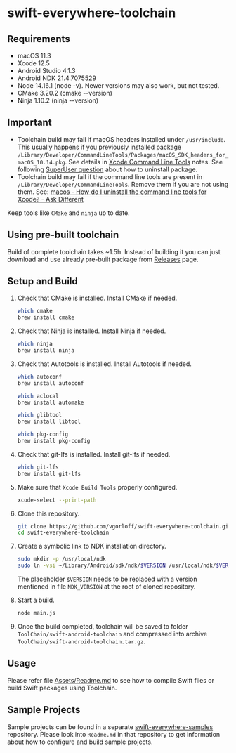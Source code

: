 # swift-everywhere-toolchain

## Requirements

- macOS 11.3
- Xcode 12.5
- Android Studio 4.1.3
- Android NDK 21.4.7075529
- Node 14.16.1 (node -v). Newer versions may also work, but not tested.
- CMake 3.20.2 (cmake --version)
- Ninja 1.10.2 (ninja --version)

## Important

- Toolchain build may fail if macOS headers installed under `/usr/include`. This usually happens if you previously installed package `/Library/Developer/CommandLineTools/Packages/macOS_SDK_headers_for_macOS_10.14.pkg`. See details in [Xcode Command Line Tools](https://developer.apple.com/documentation/xcode_release_notes/xcode_10_release_notes#3035624) notes. See following [SuperUser question](https://superuser.com/questions/36567/how-do-i-uninstall-any-apple-pkg-package-file) about how to uninstall package.
- Toolchain build may fail if the command line tools are present in `/Library/Developer/CommandLineTools`. Remove them if you are not using them. See: [macos - How do I uninstall the command line tools for Xcode? - Ask Different](https://apple.stackexchange.com/questions/308943/how-do-i-uninstall-the-command-line-tools-for-xcode)

Keep tools like `CMake` and `ninja` up to date.

## Using pre-built toolchain

Build of complete toolchain takes ~1.5h. Instead of building it you can just download and use already pre-built package from [Releases](https://github.com/vgorloff/swift-everywhere-toolchain/releases) page.

## Setup and Build

1. Check that CMake is installed. Install CMake if needed.

   ```bash
   which cmake
   brew install cmake
   ```

2. Check that Ninja is installed. Install Ninja if needed.

   ```bash
   which ninja
   brew install ninja
   ```

3. Check that Autotools is installed. Install Autotools if needed.

   ```bash
   which autoconf
   brew install autoconf

   which aclocal
   brew install automake

   which glibtool
   brew install libtool

   which pkg-config
   brew install pkg-config
   ```

4. Check that git-lfs is installed. Install git-lfs if needed.

   ```bash
   which git-lfs
   brew install git-lfs
   ```

5. Make sure that `Xcode Build Tools` properly configured.

   ```bash
   xcode-select --print-path
   ```

6. Clone this repository.

   ```bash
   git clone https://github.com/vgorloff/swift-everywhere-toolchain.git
   cd swift-everywhere-toolchain
   ```

7. Create a symbolic link to NDK installation directory.

   ```bash
   sudo mkdir -p /usr/local/ndk
   sudo ln -vsi ~/Library/Android/sdk/ndk/$VERSION /usr/local/ndk/$VERSION
   ```

   The placeholder `$VERSION` needs to be replaced with a version mentioned in file `NDK_VERSION` at the root of cloned repository.

8. Start a build.

   ```bash
   node main.js
   ```

9. Once the build completed, toolchain will be saved to folder `ToolChain/swift-android-toolchain` and compressed into archive `ToolChain/swift-android-toolchain.tar.gz`.

## Usage

Please refer file [Assets/Readme.md](Assets/Readme.md) to see how to compile Swift files or build Swift packages using Toolchain.

## Sample Projects

Sample projects can be found in a separate [swift-everywhere-samples](https://github.com/vgorloff/swift-everywhere-samples) repository. Please look into `Readme.md` in that repository to get information about how to configure and build sample projects.
